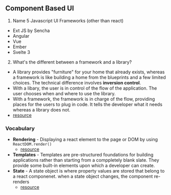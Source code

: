 ## Component Based UI

1. Name 5 Javascript UI Frameworks (other than react)

- Ext JS by Sencha
- Angular
- Vue
- Ember
- Svelte 3

2. What's the different between a framework and a library?

- A library provides "furniture" for your home that already exists, whereas a framework is like building a home from the blueprints and a few limited choices. The technical difference involves **inversion control**.
- With a libary, the user is in control of the flow of the application. The user chooses when and where to use the library.
- With a framework, the framework is in charge of the flow, providing places for the users to plug in code. It tells the developer what it needs whereas a library does not.
- [resource](https://www.freecodecamp.org/news/the-difference-between-a-framework-and-a-library-bd133054023f/)

### Vocabulary

- **Rendering** - Displaying a react element to the page or DOM by using `ReactDOM.render()`
  - [resource](https://reactjs.org/docs/rendering-elements.html)
- **Templates** - Templates are pre-structured foundations for building applications rather than starting from a comppletely blank slate.
  They provide some built-in elements upon which a developer can create.
- **State** - A state object is where property values are stored that belong to a react componenet. when a state object changes, the component re-renders
  - [resource](https://www.w3schools.com/REACT/react_state.asp)
